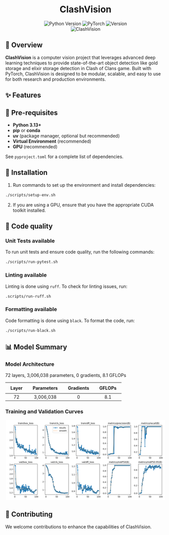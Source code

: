 <div align="center">
  <h1>ClashVision</h1>
</div>

<div align="center">
  <img src="https://img.shields.io/badge/Python-3.13%2B-blue?style=for-the-badge&logo=python&logoColor=white" alt="Python Version" />
  <img src="https://img.shields.io/badge/PyTorch-EE4C2C?style=for-the-badge&logo=pytorch&logoColor=white" alt="PyTorch" />
  <img src="https://img.shields.io/badge/Version-0.2.0-success?style=for-the-badge" alt="Version" />
</div>


<div align="center">
  <img src="assets/village_1759583271.png" width="500px" alt="ClashVision"/>
</div>

## 📖 Overview

**ClashVision** is a computer vision project that leverages advanced deep learning techniques to provide
state-of-the-art object detection like gold storage and elixir storage detection in Clash of Clans game.
Built with PyTorch, ClashVision is designed to be modular, scalable, and easy to use for both research and production
environments.

## ✨ Features

## 🔧 Pre-requisites

- **Python 3.13+**
- **pip** or **conda**
- **uv** (package manager, optional but recommended)
- **Virtual Environment** (recommended)
- **GPU** (recommended)

See `pyproject.toml` for a complete list of dependencies.

## 🚀 Installation

1. Run commands to set up the environment and install dependencies:

```bash
./scripts/setup-env.sh
```

2. If you are using a GPU, ensure that you have the appropriate CUDA toolkit installed.

## 🧪 Code quality

### Unit Tests available

To run unit tests and ensure code quality, run the following commands:

```bash
./scripts/run-pytest.sh
```

### Linting available

Linting is done using `ruff`. To check for linting issues, run:

```bash
.scripts/run-ruff.sh
```

### Formatting available

Code formatting is done using `black`. To format the code, run:

```bash
./scripts/run-black.sh
```

## 📊 Model Summary

### Model Architecture

72 layers, 3,006,038 parameters, 0 gradients, 8.1 GFLOPs

<div align="center">
    <table>
      <thead>
        <tr>
          <th style="padding:8px 16px;">Layer</th>
          <th style="padding:8px 16px;">Parameters</th>
          <th style="padding:8px 16px;">Gradients</th>
          <th style="padding:8px 16px;">GFLOPs</th>
        </tr>
      </thead>
      <tbody align="center">
        <tr>
          <td>72</td>
            <td>3,006,038</td>
            <td>0</td>
            <td>8.1</td>
        </tr>
      </tbody>
    </table>
</div>

### Training and Validation Curves

<div align="center">
  <img src="assets/results.png" width="500px" alt="Training and Validation Curves"/>
</div>

## 🤝 Contributing

We welcome contributions to enhance the capabilities of ClashVision.